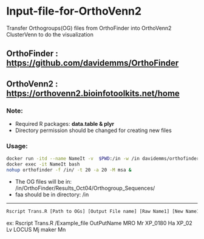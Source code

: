 # Input-file-for-OrthoVenn2
Transfer Orthogroups(OG) files from OrthoFinder into OrthoVenn2 ClusterVenn to do the visualization

## OrthoFinder : https://github.com/davidemms/OrthoFinder
## OrthoVenn2 : https://orthovenn2.bioinfotoolkits.net/home

### Note:
- Required R packages: **data.table & plyr** 
- Directory permission should be changed for creating new files


### Usage:
```bash
docker run -itd --name NameIt -v  $PWD:/in -w /in davidemms/orthofinder:2.5.4 bash
docker exec -it NameIt bash
nohup orthofinder -f /in/ -t 20 -a 20 -M msa &
```
- The OG files will be in: /in/OrthoFinder/Results_Oct04/Orthogroup_Sequences/
- faa should be in directory: /in 
---



```bash
Rscript Trans.R [Path to OGs] [Output File name] [Raw Name1] [New Name1] [Raw Name2] [New Name2] ...
```
ex:
Rscript Trans.R /Example_file OutPutName MRO Mr XP_0180 Ha XP_02 Lv LOCUS Mj maker Mn
